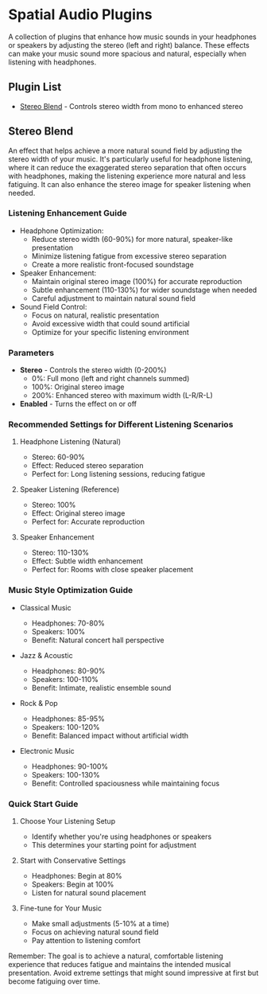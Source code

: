 # Spatial Audio Plugins

A collection of plugins that enhance how music sounds in your headphones or speakers by adjusting the stereo (left and right) balance. These effects can make your music sound more spacious and natural, especially when listening with headphones.

## Plugin List

- [Stereo Blend](#stereo-blend) - Controls stereo width from mono to enhanced stereo

## Stereo Blend

An effect that helps achieve a more natural sound field by adjusting the stereo width of your music. It's particularly useful for headphone listening, where it can reduce the exaggerated stereo separation that often occurs with headphones, making the listening experience more natural and less fatiguing. It can also enhance the stereo image for speaker listening when needed.

### Listening Enhancement Guide
- Headphone Optimization:
  - Reduce stereo width (60-90%) for more natural, speaker-like presentation
  - Minimize listening fatigue from excessive stereo separation
  - Create a more realistic front-focused soundstage
- Speaker Enhancement:
  - Maintain original stereo image (100%) for accurate reproduction
  - Subtle enhancement (110-130%) for wider soundstage when needed
  - Careful adjustment to maintain natural sound field
- Sound Field Control:
  - Focus on natural, realistic presentation
  - Avoid excessive width that could sound artificial
  - Optimize for your specific listening environment

### Parameters
- **Stereo** - Controls the stereo width (0-200%)
  - 0%: Full mono (left and right channels summed)
  - 100%: Original stereo image
  - 200%: Enhanced stereo with maximum width (L-R/R-L)
- **Enabled** - Turns the effect on or off

### Recommended Settings for Different Listening Scenarios

1. Headphone Listening (Natural)
   - Stereo: 60-90%
   - Effect: Reduced stereo separation
   - Perfect for: Long listening sessions, reducing fatigue

2. Speaker Listening (Reference)
   - Stereo: 100%
   - Effect: Original stereo image
   - Perfect for: Accurate reproduction

3. Speaker Enhancement
   - Stereo: 110-130%
   - Effect: Subtle width enhancement
   - Perfect for: Rooms with close speaker placement

### Music Style Optimization Guide

- Classical Music
  - Headphones: 70-80%
  - Speakers: 100%
  - Benefit: Natural concert hall perspective

- Jazz & Acoustic
  - Headphones: 80-90%
  - Speakers: 100-110%
  - Benefit: Intimate, realistic ensemble sound

- Rock & Pop
  - Headphones: 85-95%
  - Speakers: 100-120%
  - Benefit: Balanced impact without artificial width

- Electronic Music
  - Headphones: 90-100%
  - Speakers: 100-130%
  - Benefit: Controlled spaciousness while maintaining focus

### Quick Start Guide

1. Choose Your Listening Setup
   - Identify whether you're using headphones or speakers
   - This determines your starting point for adjustment

2. Start with Conservative Settings
   - Headphones: Begin at 80%
   - Speakers: Begin at 100%
   - Listen for natural sound placement

3. Fine-tune for Your Music
   - Make small adjustments (5-10% at a time)
   - Focus on achieving natural sound field
   - Pay attention to listening comfort

Remember: The goal is to achieve a natural, comfortable listening experience that reduces fatigue and maintains the intended musical presentation. Avoid extreme settings that might sound impressive at first but become fatiguing over time.
